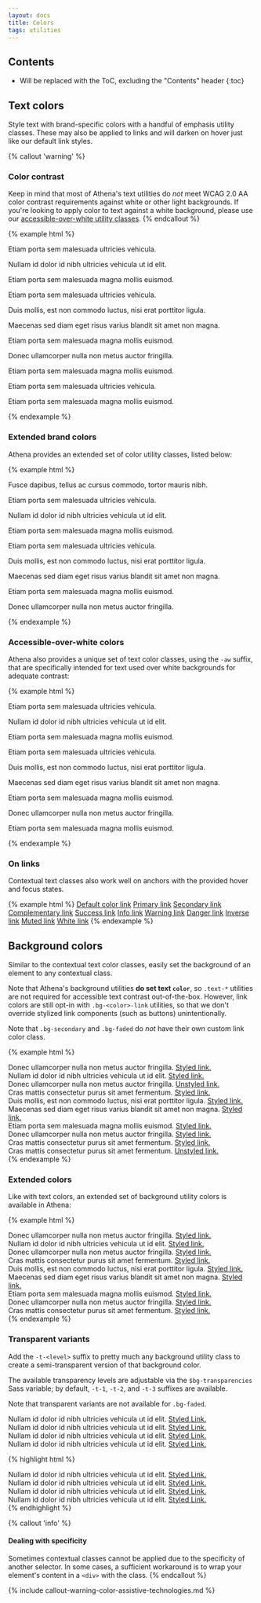```yaml
---
layout: docs
title: Colors
tags: utilities
---
```


## Contents

* Will be replaced with the ToC, excluding the "Contents" header
{:toc}

## Text colors

Style text with brand-specific colors with a handful of emphasis utility classes. These may also be applied to links and will darken on hover just like our default link styles.

{% callout 'warning' %}
### Color contrast

Keep in mind that most of Athena's text utilities do _not_ meet WCAG 2.0 AA color contrast requirements against white or other light backgrounds.  If you're looking to apply color to text against a white background, please use our [accessible-over-white utility classes](#accessible-over-white-colors).
{% endcallout %}

{% example html %}
<p class="text-default">Etiam porta sem malesuada ultricies vehicula.</p>
<p class="text-primary">Nullam id dolor id nibh ultricies vehicula ut id elit.</p>
<p class="text-secondary">Etiam porta sem malesuada magna mollis euismod.</p>
<p class="text-complementary">Etiam porta sem malesuada ultricies vehicula.</p>
<p class="text-success">Duis mollis, est non commodo luctus, nisi erat porttitor ligula.</p>
<p class="text-info">Maecenas sed diam eget risus varius blandit sit amet non magna.</p>
<p class="text-warning">Etiam porta sem malesuada magna mollis euismod.</p>
<p class="text-danger">Donec ullamcorper nulla non metus auctor fringilla.</p>
<p class="text-inverse">Etiam porta sem malesuada magna mollis euismod.</p>
<p class="text-muted">Etiam porta sem malesuada ultricies vehicula.</p>
<p class="text-white">Etiam porta sem malesuada magna mollis euismod.</p>
{% endexample %}

### Extended brand colors

Athena provides an extended set of color utility classes, listed below:

{% example html %}
<p class="text-primary-darkest">Fusce dapibus, tellus ac cursus commodo, tortor mauris nibh.</p>
<p class="text-primary-darker">Etiam porta sem malesuada ultricies vehicula.</p>
<p class="text-primary-lighter">Nullam id dolor id nibh ultricies vehicula ut id elit.</p>
<p class="text-primary-lightest">Etiam porta sem malesuada magna mollis euismod.</p>
<p class="text-metallic-darkest">Etiam porta sem malesuada ultricies vehicula.</p>
<p class="text-metallic-darker">Duis mollis, est non commodo luctus, nisi erat porttitor ligula.</p>
<p class="text-metallic">Maecenas sed diam eget risus varius blandit sit amet non magna.</p>
<p class="text-metallic-lighter">Etiam porta sem malesuada magna mollis euismod.</p>
<p class="text-metallic-lightest">Donec ullamcorper nulla non metus auctor fringilla.</p>
{% endexample %}

### Accessible-over-white colors

Athena also provides a unique set of text color classes, using the `-aw` suffix, that are specifically intended for text used over white backgrounds for adequate contrast:

{% example html %}
<p class="text-default-aw">Etiam porta sem malesuada ultricies vehicula.</p>
<p class="text-primary-aw">Nullam id dolor id nibh ultricies vehicula ut id elit.</p>
<p class="text-secondary-aw">Etiam porta sem malesuada magna mollis euismod.</p>
<p class="text-complementary-aw">Etiam porta sem malesuada ultricies vehicula.</p>
<p class="text-success-aw">Duis mollis, est non commodo luctus, nisi erat porttitor ligula.</p>
<p class="text-info-aw">Maecenas sed diam eget risus varius blandit sit amet non magna.</p>
<p class="text-warning-aw">Etiam porta sem malesuada magna mollis euismod.</p>
<p class="text-danger-aw">Donec ullamcorper nulla non metus auctor fringilla.</p>
<p class="text-inverse-aw">Etiam porta sem malesuada magna mollis euismod.</p>
{% endexample %}

### On links

Contextual text classes also work well on anchors with the provided hover and focus states.

{% example html %}
<a href="#" class="text-default">Default color link</a>
<a href="#" class="text-primary">Primary link</a>
<a href="#" class="text-secondary">Secondary link</a>
<a href="#" class="text-complementary">Complementary link</a>
<a href="#" class="text-success">Success link</a>
<a href="#" class="text-info">Info link</a>
<a href="#" class="text-warning">Warning link</a>
<a href="#" class="text-danger">Danger link</a>
<a href="#" class="text-inverse">Inverse link</a>
<a href="#" class="text-muted">Muted link</a>
<a href="#" class="text-white">White link</a>
{% endexample %}


## Background colors

Similar to the contextual text color classes, easily set the background of an element to any contextual class.

Note that Athena's background utilities **do set text `color`**, so `.text-*` utilities are not required for accessible text contrast out-of-the-box. However, link colors are still opt-in with `.bg-<color>-link` utilities, so that we don't override stylized link components (such as buttons) unintentionally.

Note that `.bg-secondary` and `.bg-faded` do _not_ have their own custom link color class.

{% example html %}
<div class="bg-default">
  Donec ullamcorper nulla non metus auctor fringilla.
  <a class="bg-default-link" href="#">Styled link.</a>
</div>
<div class="bg-primary">
  Nullam id dolor id nibh ultricies vehicula ut id elit.
  <a class="bg-primary-link" href="#">Styled link.</a>
</div>
<div class="bg-secondary">
  Donec ullamcorper nulla non metus auctor fringilla.
  <a href="#">Unstyled link.</a>
</div>
<div class="bg-complementary">
  Cras mattis consectetur purus sit amet fermentum.
  <a class="bg-complementary-link" href="#">Styled link.</a>
</div>
<div class="bg-success">
  Duis mollis, est non commodo luctus, nisi erat porttitor ligula.
  <a class="bg-success-link" href="#">Styled link.</a>
</div>
<div class="bg-info">
  Maecenas sed diam eget risus varius blandit sit amet non magna.
  <a class="bg-info-link" href="#">Styled link.</a>
</div>
<div class="bg-warning">
  Etiam porta sem malesuada magna mollis euismod.
  <a class="bg-warning-link" href="#">Styled link.</a>
</div>
<div class="bg-danger">
  Donec ullamcorper nulla non metus auctor fringilla.
  <a class="bg-danger-link" href="#">Styled link.</a>
</div>
<div class="bg-inverse">
  Cras mattis consectetur purus sit amet fermentum.
  <a class="bg-inverse-link" href="#">Styled link.</a>
</div>
<div class="bg-faded">
  Cras mattis consectetur purus sit amet fermentum.
  <a href="#">Unstyled link.</a>
</div>
{% endexample %}

### Extended colors

Like with text colors, an extended set of background utility colors is available in Athena:

{% example html %}
<div class="bg-primary-darkest">
  Donec ullamcorper nulla non metus auctor fringilla.
  <a class="bg-primary-darkest-link" href="#">Styled link.</a>
</div>
<div class="bg-primary-darker">
  Nullam id dolor id nibh ultricies vehicula ut id elit.
  <a class="bg-primary-darker-link" href="#">Styled link.</a>
</div>
<div class="bg-primary-lighter">
  Donec ullamcorper nulla non metus auctor fringilla.
  <a class="bg-primary-lighter-link" href="#">Styled link.</a>
</div>
<div class="bg-primary-lightest">
  Cras mattis consectetur purus sit amet fermentum.
  <a class="bg-primary-lightest-link" href="#">Styled link.</a>
</div>
<div class="bg-metallic-darkest">
  Duis mollis, est non commodo luctus, nisi erat porttitor ligula.
  <a class="bg-metallic-darkest-link" href="#">Styled link.</a>
</div>
<div class="bg-metallic-darker">
  Maecenas sed diam eget risus varius blandit sit amet non magna.
  <a class="bg-metallic-darker-link" href="#">Styled link.</a>
</div>
<div class="bg-metallic">
  Etiam porta sem malesuada magna mollis euismod.
  <a class="bg-metallic-link" href="#">Styled link.</a>
</div>
<div class="bg-metallic-lighter">
  Donec ullamcorper nulla non metus auctor fringilla.
  <a class="bg-metallic-lighter-link" href="#">Styled link.</a>
</div>
<div class="bg-metallic-lightest">
  Cras mattis consectetur purus sit amet fermentum.
  <a class="bg-metallic-lightest-link" href="#">Styled link.</a>
</div>
{% endexample %}

### Transparent variants

Add the `-t-<level>` suffix to pretty much any background utility class to create a semi-transparent version of that background color.

The available transparency levels are adjustable via the `$bg-transparencies` Sass variable; by default, `-t-1`, `-t-2`, and `-t-3` suffixes are available.

Note that transparent variants are not available for `.bg-faded`.

<div class="bg-inverse p-4">
  <div class="bg-primary p-2 mb-3">
    Nullam id dolor id nibh ultricies vehicula ut id elit.
    <a class="bg-primary-link" href="#">Styled Link.</a>
  </div>
  <div class="bg-primary-t-1 p-2 mb-3">
    Nullam id dolor id nibh ultricies vehicula ut id elit.
    <a class="bg-primary-link" href="#">Styled Link.</a>
  </div>
  <div class="bg-primary-t-2 p-2 mb-3">
    Nullam id dolor id nibh ultricies vehicula ut id elit.
    <a class="bg-primary-link" href="#">Styled Link.</a>
  </div>
  <div class="bg-primary-t-3 p-2">
    Nullam id dolor id nibh ultricies vehicula ut id elit.
    <a class="bg-primary-link" href="#">Styled Link.</a>
  </div>
</div>

{% highlight html %}
<div class="bg-primary">
  Nullam id dolor id nibh ultricies vehicula ut id elit.
  <a class="bg-primary-link" href="#">Styled Link.</a>
</div>
<div class="bg-primary-t-1">
  Nullam id dolor id nibh ultricies vehicula ut id elit.
  <a class="bg-primary-link" href="#">Styled Link.</a>
</div>
<div class="bg-primary-t-2">
  Nullam id dolor id nibh ultricies vehicula ut id elit.
  <a class="bg-primary-link" href="#">Styled Link.</a>
</div>
<div class="bg-primary-t-3">
  Nullam id dolor id nibh ultricies vehicula ut id elit.
  <a class="bg-primary-link" href="#">Styled Link.</a>
</div>
{% endhighlight %}

{% callout 'info' %}
#### Dealing with specificity

Sometimes contextual classes cannot be applied due to the specificity of another selector. In some cases, a sufficient workaround is to wrap your element's content in a `<div>` with the class.
{% endcallout %}

{% include callout-warning-color-assistive-technologies.md %}
